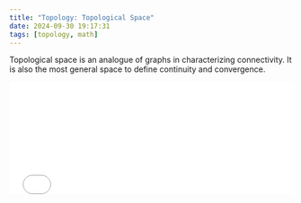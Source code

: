 ```yaml
---
title: "Topology: Topological Space"
date: 2024-09-30 19:17:31
tags: [topology, math]
---
```


Topological space is an analogue of graphs in characterizing connectivity. It is also the most general space to define continuity and convergence.

<!-- more -->

<iframe src="/blog/mypage/tp_topological_space.html" scrolling="no" onload='javascript:(function(o){o.style.height=o.contentWindow.document.body.scrollHeight+100+"px";}(this));' style="height:200px;width:100%;border:none;overflow:hidden;"></iframe>
